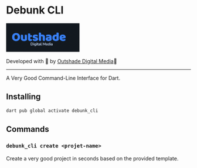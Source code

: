 # Debunk CLI

<img src="logo.png" alt="Outshade Digital Media" style="width:200px;"/>


Developed with 💙 by [Outshade Digital Media](https://www.outshade.in/)💙

---

A Very Good Command-Line Interface for Dart.

## Installing

```sh
dart pub global activate debunk_cli
```


## Commands

### `debunk_cli create <projet-name>`

Create a very good project in seconds based on the provided template.



